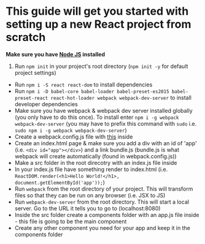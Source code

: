 # This guide will get you started with setting up a new React project from scratch

**Make sure you have [Node JS](https://nodejs.org/en/) installed**

1. Run `npm init` in your project's root directory (`npm init -y` for default project settings)
* Run `npm i -S react react-dom` to install dependencies
* Run `npm i -D babel-core babel-loader babel-preset-es2015 babel-preset-react react-hot-loader webpack webpack-dev-server` to install developer dependencies
* Make sure you have webpack & webpack dev server installed globally (you only have to do this once). To install enter `npm i -g webpack webpack-dev-server` (you may have to prefix this command with `sudo` i.e. `sudo npm i -g webpack webpack-dev-server`)
* Create a webpack.config.js file with [this](https://github.com/BeachCodersAcademy/CodeWave/blob/master/notes/webpack.config.js) inside
* Create an index.html page & make sure you add a div with an id of 'app' (i.e. `<div id="app"></div>`) and a link bundle.js (bundle.js is what webpack will create automatically (found in webpack.config.js))
* Make a src folder in the root direcotry with an index.js file inside
* In your index.js file have something render to index.html (i.e. `ReactDOM.render(<h1>Hello World!</h1>, document.getElementById('app'));`)
* Run `webpack` from the root directory of your project. This will transform files so that they can be run on any browser (i.e. JSX to JS)
* Run `webpack-dev-server` from the root directory. This will start a local server. Go to the URL it tells you to go to (localhost:8080)
* Inside the src folder create a components folder with an app.js file inside - this file is going to be the main component
* Create any other component you need for your app and keep it in the components folder
